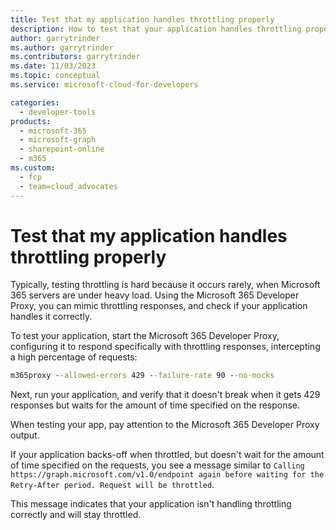 ```yaml
---
title: Test that my application handles throttling properly
description: How to test that your application handles throttling properly
author: garrytrinder
ms.author: garrytrinder
ms.contributors: garrytrinder
ms.date: 11/03/2023
ms.topic: conceptual
ms.service: microsoft-cloud-for-developers

categories:
  - developer-tools
products:
  - microsoft-365
  - microsoft-graph
  - sharepoint-online
  - m365
ms.custom:
  - fcp
  - team=cloud_advocates
---
```


# Test that my application handles throttling properly

Typically, testing throttling is hard because it occurs rarely, when Microsoft 365 servers are under heavy load. Using the Microsoft 365 Developer Proxy, you can mimic throttling responses, and check if your application handles it correctly.

To test your application, start the Microsoft 365 Developer Proxy, configuring it to respond specifically with throttling responses, intercepting a high percentage of requests:

```cmd
m365proxy --allowed-errors 429 --failure-rate 90 --no-mocks
```

Next, run your application, and verify that it doesn't break when it gets 429 responses but waits for the amount of time specified on the response.

When testing your app, pay attention to the Microsoft 365 Developer Proxy output.

If your application backs-off when throttled, but doesn't wait for the amount of time specified on the requests, you see a message similar to `Calling https://graph.microsoft.com/v1.0/endpoint again before waiting for the Retry-After period. Request will be throttled`.

This message indicates that your application isn't handling throttling correctly and will stay throttled.

